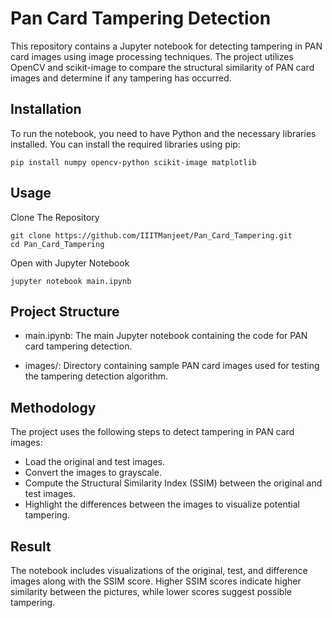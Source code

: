 # Pan Card Tampering Detection

This repository contains a Jupyter notebook for detecting tampering in PAN card images using image processing techniques. The project utilizes OpenCV and scikit-image to compare the structural similarity of PAN card images and determine if any tampering has occurred.

## Installation

To run the notebook, you need to have Python and the necessary libraries installed. You can install the required libraries using pip:

```
pip install numpy opencv-python scikit-image matplotlib
```
## Usage
Clone The Repository
```
git clone https://github.com/IIITManjeet/Pan_Card_Tampering.git
cd Pan_Card_Tampering
```
Open with Jupyter Notebook
```
jupyter notebook main.ipynb
```
## Project Structure
- main.ipynb: The main Jupyter notebook containing the code for PAN card tampering detection.
* images/: Directory containing sample PAN card images used for testing the tampering detection algorithm.

## Methodology 
The project uses the following steps to detect tampering in PAN card images:
- Load the original and test images.
- Convert the images to grayscale.
- Compute the Structural Similarity Index (SSIM) between the original and test images.
- Highlight the differences between the images to visualize potential tampering.

## Result
The notebook includes visualizations of the original, test, and difference images along with the SSIM score. Higher SSIM scores indicate higher similarity between the pictures, while lower scores suggest possible tampering.
